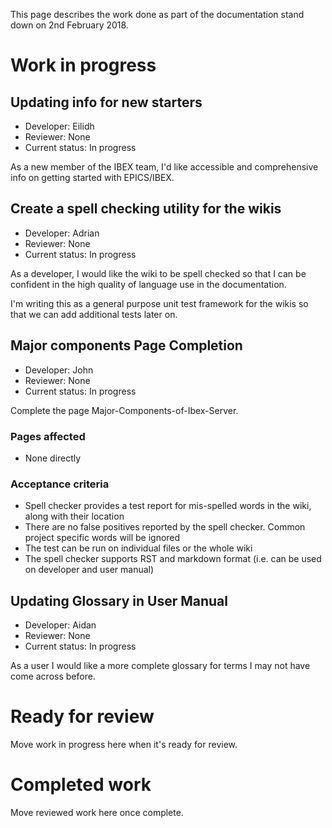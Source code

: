 This page describes the work done as part of the documentation stand down on 2nd February 2018.

# Work in progress

## Updating info for new starters
- Developer: Eilidh
- Reviewer: None
- Current status: In progress

As a new member of the IBEX team, I'd like accessible and comprehensive info on getting started with EPICS/IBEX. 

## Create a spell checking utility for the wikis
- Developer: Adrian
- Reviewer: None
- Current status: In progress

As a developer, I would like the wiki to be spell checked so that I can be confident in the high quality of language use in the documentation.

I'm writing this as a general purpose unit test framework for the wikis so that we can add additional tests later on.

## Major components Page Completion

- Developer: John
- Reviewer: None
- Current status: In progress

Complete the page Major-Components-of-Ibex-Server.

### Pages affected
- None directly

### Acceptance criteria
- Spell checker provides a test report for mis-spelled words in the wiki, along with their location
- There are no false positives reported by the spell checker. Common project specific words will be ignored
- The test can be run on individual files or the whole wiki
- The spell checker supports RST and markdown format (i.e. can be used on developer and user manual)

## Updating Glossary in User Manual
- Developer: Aidan
- Reviewer: None
- Current status: In progress

As a user I would like a more complete glossary for terms I may not have come across before. 

# Ready for review

Move work in progress here when it's ready for review.

# Completed work

Move reviewed work here once complete.